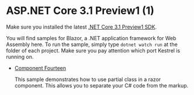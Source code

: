 # ASP.NET Core 3.1 Preview1 (1)

Make sure you installed the latest [.NET Core 3.1 Preview1 SDK](https://dotnet.microsoft.com/download/dotnet-core/3.1).

You will find samples for Blazor, a .NET application framework for Web Assembly here. To run the sample, simply type `dotnet watch run` at the folder of each project. Make sure you pay attention which port Kestrel is running on.

  * [Component Fourteen](/projects/3-1/ComponentFourteen)

    This sample demonstrates how to use partial class in a razor component. This allows you to separate your C# code from the markup.
